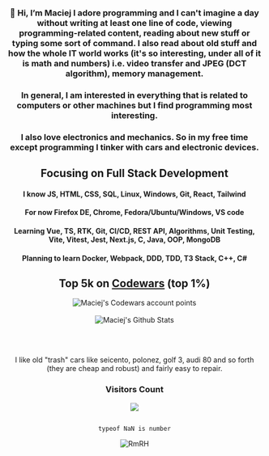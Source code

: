 <div align="center">
  
### 👋 Hi, I’m Maciej I adore programming and I can't imagine a day without writing at least one line of code, viewing programming-related content, reading about new stuff or typing some sort of command. I also read about old stuff and how the whole IT world works (it's so interesting, under all of it is math and numbers) i.e. video transfer and JPEG (DCT algorithm), memory management.

### In general, I am interested in everything that is related to computers or other machines but I find programming most interesting.

### I also love electronics and mechanics. So in my free time except programming I tinker with cars and electronic devices.
  
## Focusing on Full Stack Development

#### I know JS, HTML, CSS, SQL, Linux, Windows, Git, React, Tailwind

#### For now Firefox DE, Chrome, Fedora/Ubuntu/Windows, VS code

#### Learning Vue, TS, RTK, Git, CI/CD, REST API, Algorithms, Unit Testing, Vite, Vitest, Jest, Next.js, C, Java, OOP, MongoDB

#### Planning to learn Docker, Webpack, DDD, TDD, T3 Stack, C++, C#

## Top 5k on [Codewars](https://www.codewars.com/users/maciejbaba/stats) (top 1%)
<img src="https://www.codewars.com/users/maciejbaba/badges/large" alt="Maciej's Codewars account points">
<br/><br/>
  
<img alt="Maciej's Github Stats" src="https://github-readme-stats-taupe-tau.vercel.app/api?username=maciejbaba&count_private=true&theme=tokyonight">

<br/><br/>

I like old "trash" cars like seicento, polonez, golf 3, audi 80 and so forth (they are cheap and robust) and fairly easy to repair.

### Visitors Count

![](https://komarev.com/ghpvc/?username=your-github-username)

                                                                                                                                                                                                                                                                                    typeof NaN is number


![RmRH](https://user-images.githubusercontent.com/81487891/232110692-0798aa9a-758a-4511-b676-6531cb5053d8.gif)
</div>
